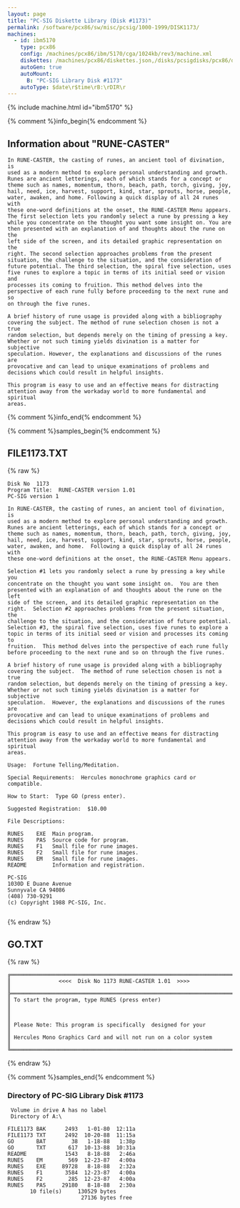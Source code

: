 ```yaml
---
layout: page
title: "PC-SIG Diskette Library (Disk #1173)"
permalink: /software/pcx86/sw/misc/pcsig/1000-1999/DISK1173/
machines:
  - id: ibm5170
    type: pcx86
    config: /machines/pcx86/ibm/5170/cga/1024kb/rev3/machine.xml
    diskettes: /machines/pcx86/diskettes.json,/disks/pcsigdisks/pcx86/diskettes.json
    autoGen: true
    autoMount:
      B: "PC-SIG Library Disk #1173"
    autoType: $date\r$time\rB:\rDIR\r
---
```


{% include machine.html id="ibm5170" %}

{% comment %}info_begin{% endcomment %}

## Information about "RUNE-CASTER"

    In RUNE-CASTER, the casting of runes, an ancient tool of divination, is
    used as a modern method to explore personal understanding and growth.
    Runes are ancient letterings, each of which stands for a concept or
    theme such as names, momentum, thorn, beach, path, torch, giving, joy,
    hail, need, ice, harvest, support, kind, star, sprouts, horse, people,
    water, awaken, and home. Following a quick display of all 24 runes with
    these one-word definitions at the onset, the RUNE-CASTER Menu appears.
    The first selection lets you randomly select a rune by pressing a key
    while you concentrate on the thought you want some insight on. You are
    then presented with an explanation of and thoughts about the rune on the
    left side of the screen, and its detailed graphic representation on the
    right. The second selection approaches problems from the present
    situation, the challenge to the situation, and the consideration of
    future potential. The third selection, the spiral five selection, uses
    five runes to explore a topic in terms of its initial seed or vision and
    processes its coming to fruition. This method delves into the
    perspective of each rune fully before proceeding to the next rune and so
    on through the five runes.
    
    A brief history of rune usage is provided along with a bibliography
    covering the subject. The method of rune selection chosen is not a true
    random selection, but depends merely on the timing of pressing a key.
    Whether or not such timing yields divination is a matter for subjective
    speculation. However, the explanations and discussions of the runes are
    provocative and can lead to unique examinations of problems and
    decisions which could result in helpful insights.
    
    This program is easy to use and an effective means for distracting
    attention away from the workaday world to more fundamental and spiritual
    areas.
{% comment %}info_end{% endcomment %}

{% comment %}samples_begin{% endcomment %}

## FILE1173.TXT

{% raw %}
```
Disk No  1173
Program Title:  RUNE-CASTER version 1.01
PC-SIG version 1

In RUNE-CASTER, the casting of runes, an ancient tool of divination, is
used as a modern method to explore personal understanding and growth.
Runes are ancient letterings, each of which stands for a concept or
theme such as names, momentum, thorn, beach, path, torch, giving, joy,
hail, need, ice, harvest, support, kind, star, sprouts, horse, people,
water, awaken, and home.  Following a quick display of all 24 runes with
these one-word definitions at the onset, the RUNE-CASTER Menu appears.

Selection #1 lets you randomly select a rune by pressing a key while you
concentrate on the thought you want some insight on.  You are then
presented with an explanation of and thoughts about the rune on the left
side of the screen, and its detailed graphic representation on the
right.  Selection #2 approaches problems from the present situation, the
challenge to the situation, and the consideration of future potential.
Selection #3, the spiral five selection, uses five runes to explore a
topic in terms of its initial seed or vision and processes its coming to
fruition.  This method delves into the perspective of each rune fully
before proceeding to the next rune and so on through the five runes.

A brief history of rune usage is provided along with a bibliography
covering the subject.  The method of rune selection chosen is not a true
random selection, but depends merely on the timing of pressing a key.
Whether or not such timing yields divination is a matter for subjective
speculation.  However, the explanations and discussions of the runes are
provocative and can lead to unique examinations of problems and
decisions which could result in helpful insights.

This program is easy to use and an effective means for distracting
attention away from the workaday world to more fundamental and spiritual
areas.

Usage:  Fortune Telling/Meditation.

Special Requirements:  Hercules monochrome graphics card or compatible.

How to Start:  Type GO (press enter).

Suggested Registration:  $10.00

File Descriptions:

RUNES    EXE  Main program.
RUNES    PAS  Source code for program.
RUNES    F1   Small file for rune images.
RUNES    F2   Small file for rune images.
RUNES    EM   Small file for rune images.
README        Information and registration.

PC-SIG
1030D E Duane Avenue
Sunnyvale CA 94086
(408) 730-9291
(c) Copyright 1988 PC-SIG, Inc.


```
{% endraw %}

## GO.TXT

{% raw %}
```
╔═════════════════════════════════════════════════════════════════════════╗
║               <<<<  Disk No 1173 RUNE-CASTER 1.01  >>>>                 ║
╠═════════════════════════════════════════════════════════════════════════╣
║ To start the program, type RUNES (press enter)                          ║
║                                                                         ║
║ Please Note: This program is specifically  designed for your            ║
║ Hercules Mono Graphics Card and will not run on a color system          ║
╚═════════════════════════════════════════════════════════════════════════╝
```
{% endraw %}

{% comment %}samples_end{% endcomment %}

### Directory of PC-SIG Library Disk #1173

     Volume in drive A has no label
     Directory of A:\

    FILE1173 BAK      2493   1-01-80  12:11a
    FILE1173 TXT      2492  10-20-88  11:15a
    GO       BAT        38   1-18-88   1:38p
    GO       TXT       617  10-13-88  10:31a
    README            1543   8-18-88   2:46a
    RUNES    EM        569  12-23-87   4:00a
    RUNES    EXE     89728   8-18-88   2:32a
    RUNES    F1       3584  12-23-87   4:00a
    RUNES    F2        285  12-23-87   4:00a
    RUNES    PAS     29180   8-18-88   2:30a
           10 file(s)     130529 bytes
                           27136 bytes free
